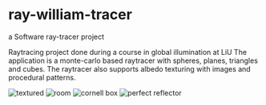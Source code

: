 # ray-william-tracer
a Software ray-tracer project

Raytracing project done during a course in global illumination at LiU
The application is a monte-carlo based raytracer with spheres, planes, triangles and cubes.
The raytracer also supports albedo texturing with images and procedural patterns. 

![textured](https://i.imgur.com/sEcg6w2.png)
![room](https://i.imgur.com/gvbAyj9.png)
![cornell box](https://i.imgur.com/FKzt2JQ.png)
![perfect reflector](https://i.imgur.com/j8DyHKa.png)
